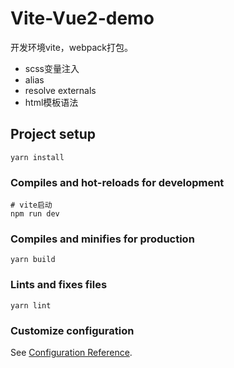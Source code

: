 # Vite-Vue2-demo
开发环境vite，webpack打包。

- scss变量注入
- alias
- resolve externals
- html模板语法

## Project setup
```
yarn install
```

### Compiles and hot-reloads for development
```
# vite启动
npm run dev
```

### Compiles and minifies for production
```
yarn build
```

### Lints and fixes files
```
yarn lint
```

### Customize configuration
See [Configuration Reference](https://cli.vuejs.org/config/).

